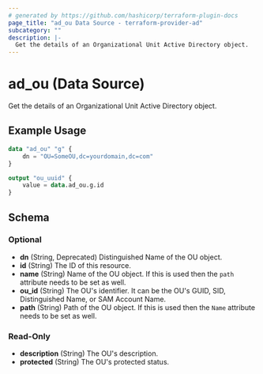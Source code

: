```yaml
---
# generated by https://github.com/hashicorp/terraform-plugin-docs
page_title: "ad_ou Data Source - terraform-provider-ad"
subcategory: ""
description: |-
  Get the details of an Organizational Unit Active Directory object.
---
```


# ad_ou (Data Source)

Get the details of an Organizational Unit Active Directory object.

## Example Usage

```terraform
data "ad_ou" "g" {
    dn = "OU=SomeOU,dc=yourdomain,dc=com"
}

output "ou_uuid" {
    value = data.ad_ou.g.id
}
```

<!-- schema generated by tfplugindocs -->
## Schema

### Optional

- **dn** (String, Deprecated) Distinguished Name of the OU object.
- **id** (String) The ID of this resource.
- **name** (String) Name of the OU object. If this is used then the `path` attribute needs to be set as well.
- **ou_id** (String) The OU's identifier. It can be the OU's GUID, SID, Distinguished Name, or SAM Account Name.
- **path** (String) Path of the OU object. If this is used then the `Name` attribute needs to be set as well.

### Read-Only

- **description** (String) The OU's description.
- **protected** (String) The OU's protected status.


